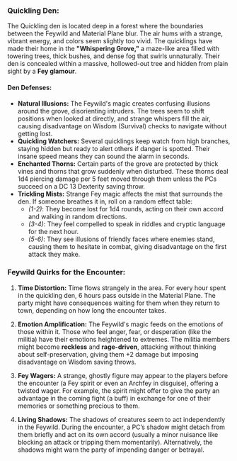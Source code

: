 ### **Quickling Den:**

The Quickling den is located deep in a forest where the boundaries between the Feywild and Material Plane blur. The air hums with a strange, vibrant energy, and colors seem slightly too vivid. The quicklings have made their home in the **"Whispering Grove,"** a maze-like area filled with towering trees, thick bushes, and dense fog that swirls unnaturally. Their den is concealed within a massive, hollowed-out tree and hidden from plain sight by a **Fey glamour**.

#### **Den Defenses:**

- **Natural Illusions:** The Feywild's magic creates confusing illusions around the grove, disorienting intruders. The trees seem to shift positions when looked at directly, and strange whispers fill the air, causing disadvantage on Wisdom (Survival) checks to navigate without getting lost.
- **Quickling Watchers:** Several quicklings keep watch from high branches, staying hidden but ready to alert others if danger is spotted. Their insane speed means they can sound the alarm in seconds.
- **Enchanted Thorns:** Certain parts of the grove are protected by thick vines and thorns that grow suddenly when disturbed. These thorns deal 1d4 piercing damage per 5 feet moved through them unless the PCs succeed on a DC 13 Dexterity saving throw.
- **Trickling Mists:** Strange Fey magic affects the mist that surrounds the den. If someone breathes it in, roll on a random effect table:
    - _(1-2)_: They become lost for 1d4 rounds, acting on their own accord and walking in random directions.
    - _(3-4)_: They feel compelled to speak in riddles and cryptic language for the next hour.
    - _(5-6)_: They see illusions of friendly faces where enemies stand, causing them to hesitate in combat, giving disadvantage on the first attack they make.

### **Feywild Quirks for the Encounter:**

1. **Time Distortion:** Time flows strangely in the area. For every hour spent in the quickling den, 6 hours pass outside in the Material Plane. The party might have consequences waiting for them when they return to town, depending on how long the encounter takes.
    
2. **Emotion Amplification:** The Feywild's magic feeds on the emotions of those within it. Those who feel anger, fear, or desperation (like the militia) have their emotions heightened to extremes. The militia members might become **reckless** and **rage-driven**, attacking without thinking about self-preservation, giving them +2 damage but imposing disadvantage on Wisdom saving throws.
    
3. **Fey Wagers:** A strange, ghostly figure may appear to the players before the encounter (a Fey spirit or even an Archfey in disguise), offering a twisted wager. For example, the spirit might offer to give the party an advantage in the coming fight (a buff) in exchange for one of their memories or something precious to them.
    
4. **Living Shadows:** The shadows of creatures seem to act independently in the Feywild. During the encounter, a PC’s shadow might detach from them briefly and act on its own accord (usually a minor nuisance like blocking an attack or tripping them momentarily). Alternatively, the shadows might warn the party of impending danger or betrayal.